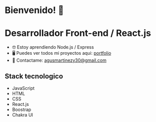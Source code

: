 
# Bienvenido! 👋

# Desarrollador Front-end / React.js

* 🤓 Estoy aprendiendo Node.js / Express
* 🖥️ Puedes ver todos mi proyectos aqui: [portfolio](agusdev.netlify.app)
* 📧 Contactame: agusmartinezy30@gmail.com


## Stack tecnologico
* JavaScript
* HTML
* CSS
* React.js
* Boostrap
* Chakra UI
 

<!---
agusmartinez30/agusmartinez30 is a ✨ special ✨ repository because its `README.md` (this file) appears on your GitHub profile.
You can click the Preview link to take a look at your changes.
--->
